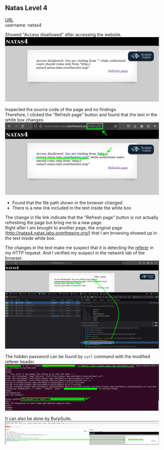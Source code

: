 ## Natas Level 4

[URL](http://natas4.natas.labs.overthewire.org/) <br>
username: natas4 <br>

Showed "Access disallowed" after accessing the website. <br>
![Level4.png](https://github.com/Johnchauyu/NatasOverTheWire-writeup/blob/main/Screenshots/Level4/Level4.png) <br>

Inspected the source code of the page and no findings. <br>
Therefore, I clicked the "Refresh page" button and found that the text in the white box changes. <br>
![Level4_refreshpage.png](https://github.com/Johnchauyu/NatasOverTheWire-writeup/blob/main/Screenshots/Level4/Level4_refreshpage.png) <br>
- Found that the file path shown in the browser changed
- There is a new link included in the text inside the white box

The change in file link indicate that the "Refresh page" button is not actually refreshing the page but bring me to a new page. <br>
Right after I am brought to another page, the original page (http://natas4.natas.labs.overthewire.org/) that I am browsing showed up in the text inside white box. <br>

The changes in the text make me suspect that it is detecting the [referer](https://developer.mozilla.org/en-US/docs/Web/HTTP/Headers/Referer) in my HTTP request. And I verified my suspect in the network tab of the browser. <br>
![Level4_networktab.png](https://github.com/Johnchauyu/NatasOverTheWire-writeup/blob/main/Screenshots/Level4/Level4_networktab.png) <br>

The hidden password can be found by `curl` command with the modified referer header. <br>
![Level4_curl.png](https://github.com/Johnchauyu/NatasOverTheWire-writeup/blob/main/Screenshots/Level4/Level4_curl.png) <br>

It can also be done by BurpSuite. <br>
![Level4_burp.png](https://github.com/Johnchauyu/NatasOverTheWire-writeup/blob/main/Screenshots/Level4/Level4_burp.png)
